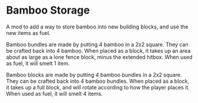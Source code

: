 # Bamboo Storage
A mod to add a way to store bamboo into new building blocks, and use the new items as fuel.

Bamboo bundles are made by putting 4 bamboo in a 2x2 square. They can be crafted back into 4 bamboo.
When placed as a block, it takes up an area about as large as a lone fence block, minus the extended hitbox. When used as fuel, it will smelt 1 item.

Bamboo blocks are made by putting 4 bamboo bundles in a 2x2 square. They can be crafted back into 4 bamboo bundles.
When placed as a block, it takes up a full block, and will rotate according to how the player places it. When used as fuel, it will smelt 4 items.
